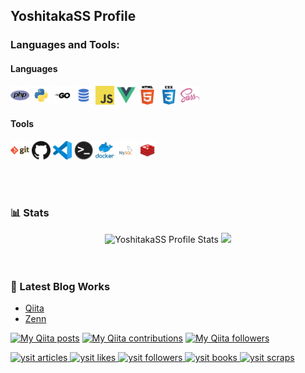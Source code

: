 ## YoshitakaSS Profile

### Languages and Tools:

#### Languages
<code><img height="30" width="30" src="https://raw.githubusercontent.com/github/explore/80688e429a7d4ef2fca1e82350fe8e3517d3494d/topics/php/php.png"></code>
<code><img height="30" width="30" src="https://raw.githubusercontent.com/github/explore/80688e429a7d4ef2fca1e82350fe8e3517d3494d/topics/python/python.png"></code>
<code><img height="30" width="30" src="https://raw.githubusercontent.com/github/explore/80688e429a7d4ef2fca1e82350fe8e3517d3494d/topics/go/go.png"></code>
<code><img height="30" width="30" src="https://raw.githubusercontent.com/github/explore/80688e429a7d4ef2fca1e82350fe8e3517d3494d/topics/sql/sql.png"></code>
<code><img height="30" width="30" src="https://raw.githubusercontent.com/github/explore/80688e429a7d4ef2fca1e82350fe8e3517d3494d/topics/javascript/javascript.png"></code>
<code><img height="30" width="30" src="https://raw.githubusercontent.com/github/explore/80688e429a7d4ef2fca1e82350fe8e3517d3494d/topics/vue/vue.png"></code>
<code><img height="30" width="30" src="https://raw.githubusercontent.com/github/explore/80688e429a7d4ef2fca1e82350fe8e3517d3494d/topics/html/html.png"></code>
<code><img height="30" width="30" src="https://raw.githubusercontent.com/github/explore/80688e429a7d4ef2fca1e82350fe8e3517d3494d/topics/css/css.png"></code>
<code><img height="30" width="30" src="https://raw.githubusercontent.com/github/explore/80688e429a7d4ef2fca1e82350fe8e3517d3494d/topics/sass/sass.png"></code>

#### Tools
<code><img height="30" width="30" src="https://raw.githubusercontent.com/github/explore/80688e429a7d4ef2fca1e82350fe8e3517d3494d/topics/git/git.png"></code>
<code><img height="30" width="30" src="https://raw.githubusercontent.com/github/explore/78df643247d429f6cc873026c0622819ad797942/topics/github/github.png"></code>
<code><img height="30" width="30" src="https://raw.githubusercontent.com/github/explore/80688e429a7d4ef2fca1e82350fe8e3517d3494d/topics/visual-studio-code/visual-studio-code.png"></code>
<code><img height="30" width="30" src="https://raw.githubusercontent.com/github/explore/80688e429a7d4ef2fca1e82350fe8e3517d3494d/topics/terminal/terminal.png"></code>
<code><img height="30" width="30" src="https://raw.githubusercontent.com/github/explore/80688e429a7d4ef2fca1e82350fe8e3517d3494d/topics/docker/docker.png"></code>
<code><img height="30" width="30" src="https://raw.githubusercontent.com/github/explore/80688e429a7d4ef2fca1e82350fe8e3517d3494d/topics/mysql/mysql.png"></code>
<code><img height="30" width="30" src="https://raw.githubusercontent.com/github/explore/80688e429a7d4ef2fca1e82350fe8e3517d3494d/topics/redis/redis.png"></code>



<br />
<br />
                
### 📊 Stats

<div align=center>
  <img width="450px" src="https://github-readme-stats.vercel.app/api?username=YoshitakaSS&count_private=true&show_icons=true&theme=dark&include_all_commits=true" alt="YoshitakaSS Profile Stats">

  <a href="https://github.com/anuraghazra/github-readme-stats">
    <img width="450px" src="https://github-readme-stats.vercel.app/api/top-langs/?username=YoshitakaSS&theme=dark&layout=compact&langs_count=10"/>
  </a>
</div>

<br />
<br />

### 📝 Latest Blog Works

- [Qiita](https://qiita.com/Daara_y)
- [Zenn](https://zenn.dev/ysit)



[![My Qiita posts](https://qiita-badge.apiapi.app/s/Daara_y/posts.svg)](http://qiita.com/Daara_y)
[![My Qiita contributions](https://qiita-badge.apiapi.app/s/Daara_y/contributions.svg)](http://qiita.com/Daara_y)
[![My Qiita followers](https://qiita-badge.apiapi.app/s/Daara_y/followers.svg)](http://qiita.com/Daara_y)

<!-- Articles のバッジ -->
<a href="https://zenn.dev/ysit/articles">
  <img src="https://zenn.badge.nikaera.com/s/ysit/articles?style=flat" alt="ysit articles" />
</a>

<!-- Like のバッジ -->
<a href="https://zenn.dev/ysit">
  <img src="https://zenn.badge.nikaera.com/s/ysit/likes?style=flat" alt="ysit likes" />
</a>

<!-- Followers のバッジ -->
<a href="https://zenn.dev/ysit/followers">
  <img src="https://zenn.badge.nikaera.com/s/ysit/followers?style=flat" alt="ysit followers" />
</a>

<!-- Books のバッジ -->
<a href="https://zenn.dev/ysit/books">
  <img src="https://zenn.badge.nikaera.com/s/ysit/books?style=flat" alt="ysit books" />
</a>

<!-- Scraps のバッジ -->
<a href="https://zenn.dev/ysit/scraps">
  <img src="https://zenn.badge.nikaera.com/s/ysit/scraps?style=flat" alt="ysit scraps" />
</a>

